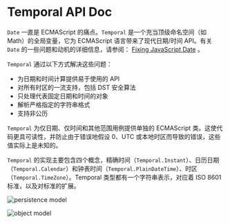 # Temporal API Doc

`Date` 一直是 ECMAScript 的痛点。`Temporal` 是一个充当顶级命名空间（如 Math）的全局变量，它为 ECMAScript 语言带来了现代日期/时间 API。有关 `Date` 的一些问题和动机的详细信息，请参阅： [Fixing JavaScript Date](https://maggiepint.com/2017/04/09/fixing-javascript-date-getting-started/) 。

`Temporal` 通过以下方式解决这些问题：

* 为日期和时间计算提供易于使用的 API
* 对所有时区的一流支持，包括 DST 安全算法
* 只处理代表固定日期和时间的对象
* 解析严格指定的字符串格式
* 支持非公历

`Temporal` 为仅日期、仅时间和其他范围用例提供单独的 ECMAScript 类。这使代码更具可读性，并防止由于错误地假设 0、UTC 或本地时区而导致的错误，这些值实际上是未知的。

`Temporal` 的实现主要包含四个概念，精确时间（`Temporal.Instant`）、日历日期（`Temporal.Calendar`）和钟表时间（`Temporal.PlainDateTime`）、时区（`Temporal.TimeZone`）。Temporal 类型都有一个字符串表示，对应着 ISO 8601 标准，以及对标准的扩展。

![persistence model](https://tc39.es/proposal-temporal/docs/persistence-model.svg)

![object model](https://tc39.es/proposal-temporal/docs/object-model.svg)
